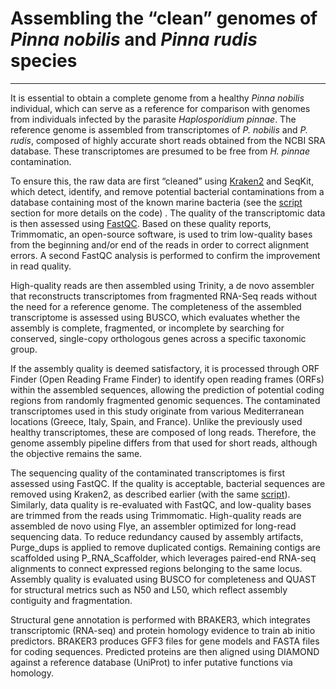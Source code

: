 # Assembling the “clean” genomes of *Pinna nobilis* and *Pinna rudis* species
------------------------------------------------------------------------

It is essential to obtain a complete genome from a healthy *Pinna nobilis* individual, which can serve as a reference for comparison with genomes from individuals infected by the parasite *Haplosporidium pinnae*.
The reference genome is assembled from transcriptomes of *P. nobilis* and *P. rudis*, composed of highly accurate short reads obtained from the NCBI SRA database. These transcriptomes are presumed to be free from *H. pinnae* contamination.

To ensure this, the raw data are first “cleaned” using [Kraken2](./Kraken_2.md#Kraken2) and SeqKit, which detect, identify, and remove potential bacterial contaminations from a database containing most of the known marine bacteria (see the [script](./Script_classification.md) section for more details on the code) . The quality of the transcriptomic data is then assessed using [FastQC](./FastQC.md#FastQC). Based on these quality reports, Trimmomatic, an open-source software, is used to trim low-quality bases from the beginning and/or end of the reads in order to correct alignment errors. A second FastQC analysis is performed to confirm the improvement in read quality.

High-quality reads are then assembled using Trinity, a de novo assembler that reconstructs transcriptomes from fragmented RNA-Seq reads without the need for a reference genome. The completeness of the assembled transcriptome is assessed using BUSCO, which evaluates whether the assembly is complete, fragmented, or incomplete by searching for conserved, single-copy orthologous genes across a specific taxonomic group.

If the assembly quality is deemed satisfactory, it is processed through ORF Finder (Open Reading Frame Finder) to identify open reading frames (ORFs) within the assembled sequences, allowing the prediction of potential coding regions from randomly fragmented genomic sequences.
The contaminated transcriptomes used in this study originate from various Mediterranean locations (Greece, Italy, Spain, and France). Unlike the previously used healthy transcriptomes, these are composed of long reads. Therefore, the genome assembly pipeline differs from that used for short reads, although the objective remains the same.

The sequencing quality of the contaminated transcriptomes is first assessed using FastQC. If the quality is acceptable, bacterial sequences are removed using Kraken2, as described earlier (with the same [script](./Script_classification.md)). Similarly, data quality is re-evaluated with FastQC, and low-quality bases are trimmed from the reads using Trimmomatic. High-quality reads are assembled de novo using Flye, an assembler optimized for long-read sequencing data. To reduce redundancy caused by assembly artifacts, Purge_dups is applied to remove duplicated contigs. Remaining contigs are scaffolded using P_RNA_Scaffolder, which leverages paired-end RNA-seq alignments to connect expressed regions belonging to the same locus. Assembly quality is evaluated using BUSCO for completeness and QUAST for structural metrics such as N50 and L50, which reflect assembly contiguity and fragmentation.

Structural gene annotation is performed with BRAKER3, which integrates transcriptomic (RNA-seq) and protein homology evidence to train ab initio predictors. BRAKER3 produces GFF3 files for gene models and FASTA files for coding sequences. Predicted proteins are then aligned using DIAMOND against a reference database (UniProt) to infer putative functions via homology.
